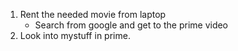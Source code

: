 1. Rent the needed movie from laptop
   - Search from google and get to the prime video
1. Look into mystuff in prime.
